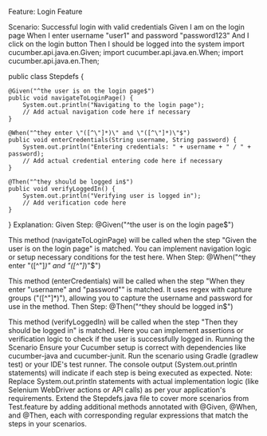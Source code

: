 Feature: Login Feature

  Scenario: Successful login with valid credentials
    Given I am on the login page
    When I enter username "user1" and password "password123"
    And I click on the login button
    Then I should be logged into the system
import cucumber.api.java.en.Given;
import cucumber.api.java.en.When;
import cucumber.api.java.en.Then;

public class Stepdefs {

    @Given("^the user is on the login page$")
    public void navigateToLoginPage() {
        System.out.println("Navigating to the login page");
        // Add actual navigation code here if necessary
    }

    @When("^they enter \"([^\"]*)\" and \"([^\"]*)\"$")
    public void enterCredentials(String username, String password) {
        System.out.println("Entering credentials: " + username + " / " + password);
        // Add actual credential entering code here if necessary
    }

    @Then("^they should be logged in$")
    public void verifyLoggedIn() {
        System.out.println("Verifying user is logged in");
        // Add verification code here
    }
}
Explanation:
Given Step: @Given("^the user is on the login page$")

This method (navigateToLoginPage) will be called when the step "Given the user is on the login page" is matched. You can implement navigation logic or setup necessary conditions for the test here.
When Step: @When("^they enter \"([^\"]*)\" and \"([^\"]*)\"$")

This method (enterCredentials) will be called when the step "When they enter "username" and "password"" is matched. It uses regex with capture groups ("([^\"]*)"), allowing you to capture the username and password for use in the method.
Then Step: @Then("^they should be logged in$")

This method (verifyLoggedIn) will be called when the step "Then they should be logged in" is matched. Here you can implement assertions or verification logic to check if the user is successfully logged in.
Running the Scenario
Ensure your Cucumber setup is correct with dependencies like cucumber-java and cucumber-junit.
Run the scenario using Gradle (gradlew test) or your IDE's test runner.
The console output (System.out.println statements) will indicate if each step is being executed as expected.
Note:
Replace System.out.println statements with actual implementation logic (like Selenium WebDriver actions or API calls) as per your application's requirements.
Extend the Stepdefs.java file to cover more scenarios from Test.feature by adding additional methods annotated with @Given, @When, and @Then, each with corresponding regular expressions that match the steps in your scenarios.
